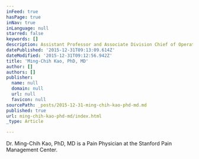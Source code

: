 ```yaml
---
inFeed: true
hasPage: true
inNav: true
inLanguage: null
starred: false
keywords: []
description: Assistant Professor and Associate Division Chief of Operations
datePublished: '2015-12-31T09:13:09.614Z'
dateModified: '2015-12-31T09:12:56.942Z'
title: 'Ming-Chih Kao, PhD, MD'
author: []
authors: []
publisher:
  name: null
  domain: null
  url: null
  favicon: null
sourcePath: _posts/2015-12-31-ming-chih-kao-phd-md.md
published: true
url: ming-chih-kao-phd-md/index.html
_type: Article

---
```

Dr. Ming-Chih Kao, PhD, MD is a Pain Physician at the Stanford Pain Management Center.